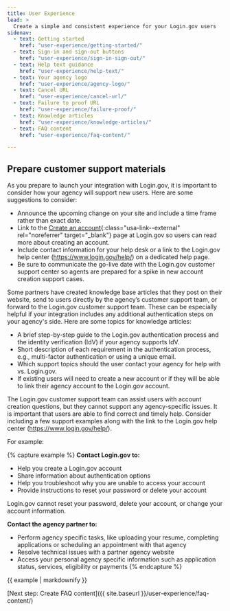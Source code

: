 ```yaml
---
title: User Experience
lead: >
  Create a simple and consistent experience for your Login.gov users
sidenav:
  - text: Getting started
    href: "user-experience/getting-started/"
  - text: Sign-in and sign-out buttons
    href: "user-experience/sign-in-sign-out/"
  - text: Help text guidance
    href: "user-experience/help-text/"
  - text: Your agency logo
    href: "user-experience/agency-logo/"
  - text: Cancel URL
    href: "user-experience/cancel-url/"
  - text: Failure to proof URL
    href: "user-experience/failure-proof/"
  - text: Knowledge articles
    href: "user-experience/knowledge-articles/"
  - text: FAQ content
    href: "user-experience/faq-content/"

---
```


## Prepare customer support materials

As you prepare to launch your integration with Login.gov, it is important to consider how your agency will support new users. Here are some suggestions to consider:

- Announce the upcoming change on your site and include a time frame rather than exact date.
- Link to the [Create an account](https://www.login.gov/create-an-account/){:class="usa-link--external" rel="noreferrer" target="_blank"} page at Login.gov so users can read more about creating an account.
- Include contact information for your help desk or a link to the Login.gov help center (<https://www.login.gov/help/>) on a dedicated help page.
- Be sure to communicate the go-live date with the Login.gov customer support center so agents are prepared for a spike in new account creation support cases.

Some partners have created knowledge base articles that they post on their website, send to users directly by the agency’s customer support team, or forward to the Login.gov customer support team. These can be especially helpful if your integration includes any additional authentication steps on your agency's side. Here are some topics for knowledge articles:

- A brief step-by-step guide to the Login.gov authentication process and the identity verification (IdV) if your agency supports IdV.
- Short description of each requirement in the authentication process, e.g., multi-factor authentication or using a unique email.
- Which support topics should the user contact your agency for help with vs. Login.gov.
- If existing users will need to create a new account or if they will be able to link their agency account to the Login.gov account.

The Login.gov customer support team can assist users with account creation questions, but they cannot support any agency-specific issues. It is important that users are able to find correct and timely help. Consider including a few support examples along with the link to the Login.gov help center (https://www.login.gov/help/).

For example:

{% capture example %}
**Contact Login.gov to:**
- Help you create a Login.gov account
- Share information about authentication options
- Help you troubleshoot why you are unable to access your account
- Provide instructions to reset your password or delete your account

Login.gov cannot reset your password, delete your account, or change your account information.

**Contact the agency partner to:**
- Perform agency specific tasks, like uploading your resume, completing applications or scheduling an appointment with that agency
- Resolve technical issues with a partner agency website
- Access your personal agency specific information such as application status, services, eligibility or payments
{% endcapture %}

<div class="usa-prose margin-left-3">
 {{ example | markdownify }}
</div>

[Next step: Create FAQ content]({{ site.baseurl }}/user-experience/faq-content/)
